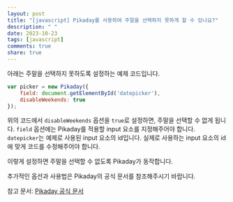 ```yaml
---
layout: post
title: "[javascript] Pikaday를 사용하여 주말을 선택하지 못하게 할 수 있나요?"
description: " "
date: 2023-10-23
tags: [javascript]
comments: true
share: true
---
```


아래는 주말을 선택하지 못하도록 설정하는 예제 코드입니다.

```javascript
var picker = new Pikaday({
    field: document.getElementById('datepicker'),
    disableWeekends: true
});
```

위의 코드에서 `disableWeekends` 옵션을 `true`로 설정하면, 주말을 선택할 수 없게 됩니다. `field` 옵션에는 Pikaday를 적용할 input 요소를 지정해주어야 합니다. `datepicker`는 예제로 사용된 input 요소의 id입니다. 실제로 사용하는 input 요소의 id에 맞게 코드를 수정해주어야 합니다.

이렇게 설정하면 주말을 선택할 수 없도록 Pikaday가 동작합니다. 

추가적인 옵션과 사용법은 Pikaday의 공식 문서를 참조해주시기 바랍니다. 

참고 문서: [Pikaday 공식 문서](https://github.com/Pikaday/Pikaday)